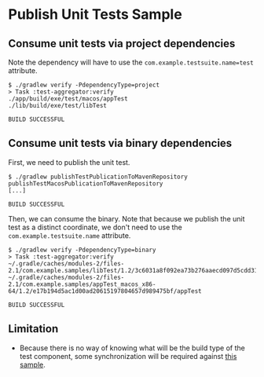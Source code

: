 # Publish Unit Tests Sample

## Consume unit tests via project dependencies

Note the dependency will have to use the `com.example.testsuite.name=test` attribute.

```
$ ./gradlew verify -PdependencyType=project
> Task :test-aggregator:verify
./app/build/exe/test/macos/appTest
./lib/build/exe/test/libTest

BUILD SUCCESSFUL
```

## Consume unit tests via binary dependencies

First, we need to publish the unit test.

```
$ ./gradlew publishTestPublicationToMavenRepository publishTestMacosPublicationToMavenRepository
[...]

BUILD SUCCESSFUL
```

Then, we can consume the binary.
Note that because we publish the unit test as a distinct coordinate, we don't need to use the `com.example.testsuite.name` attribute.

```
$ ./gradlew verify -PdependencyType=binary
> Task :test-aggregator:verify
~/.gradle/caches/modules-2/files-2.1/com.example.samples/libTest/1.2/3c6031a8f092ea73b276aaecd097d5cdd310e62b/libTest
~/.gradle/caches/modules-2/files-2.1/com.example.samples/appTest_macos_x86-64/1.2/e17b194d5ac1d00ad20615197804657d989475bf/appTest

BUILD SUCCESSFUL
```

## Limitation

- Because there is no way of knowing what will be the build type of the test component, some synchronization will be required against [this sample](https://github.com/lacasseio/sample-cpp-unit-test-uses-release-variant).
